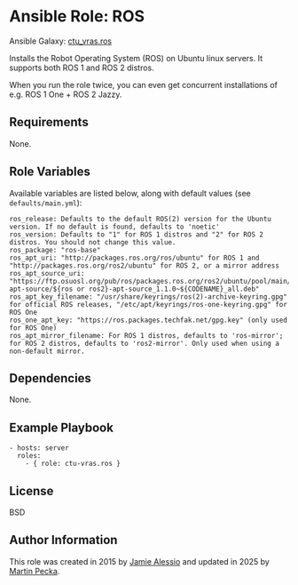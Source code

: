 # Ansible Role: ROS

Ansible Galaxy: [ctu_vras.ros](https://galaxy.ansible.com/ui/standalone/roles/ctu_vras/ros/)

Installs the Robot Operating System (ROS) on Ubuntu linux servers. It supports both ROS 1 and ROS 2 distros.

When you run the role twice, you can even get concurrent installations of e.g. ROS 1 One + ROS 2 Jazzy.

## Requirements

None.

## Role Variables

Available variables are listed below, along with default values (see `defaults/main.yml`):

    ros_release: Defaults to the default ROS(2) version for the Ubuntu version. If no default is found, defaults to 'noetic'
    ros_version: Defaults to "1" for ROS 1 distros and "2" for ROS 2 distros. You should not change this value.
    ros_package: "ros-base"
    ros_apt_uri: "http://packages.ros.org/ros/ubuntu" for ROS 1 and "http://packages.ros.org/ros2/ubuntu" for ROS 2, or a mirror address
    ros_apt_source_uri: "https://ftp.osuosl.org/pub/ros/packages.ros.org/ros2/ubuntu/pool/main/r/ros-apt-source/${ros or ros2}-apt-source_1.1.0~${CODENAME}_all.deb"
    ros_apt_key_filename: "/usr/share/keyrings/ros(2)-archive-keyring.gpg" for official ROS releases, "/etc/apt/keyrings/ros-one-keyring.gpg" for ROS One
    ros_one_apt_key: "https://ros.packages.techfak.net/gpg.key" (only used for ROS One)
    ros_apt_mirror_filename: For ROS 1 distros, defaults to 'ros-mirror'; for ROS 2 distros, defaults to 'ros2-mirror'. Only used when using a non-default mirror.

## Dependencies

None.

## Example Playbook

    - hosts: server
      roles:
        - { role: ctu-vras.ros }

## License

BSD

## Author Information

This role was created in 2015 by [Jamie Alessio](https://github.com/jalessio) and updated in 2025 by [Martin Pecka](https://github.com/peci1).
